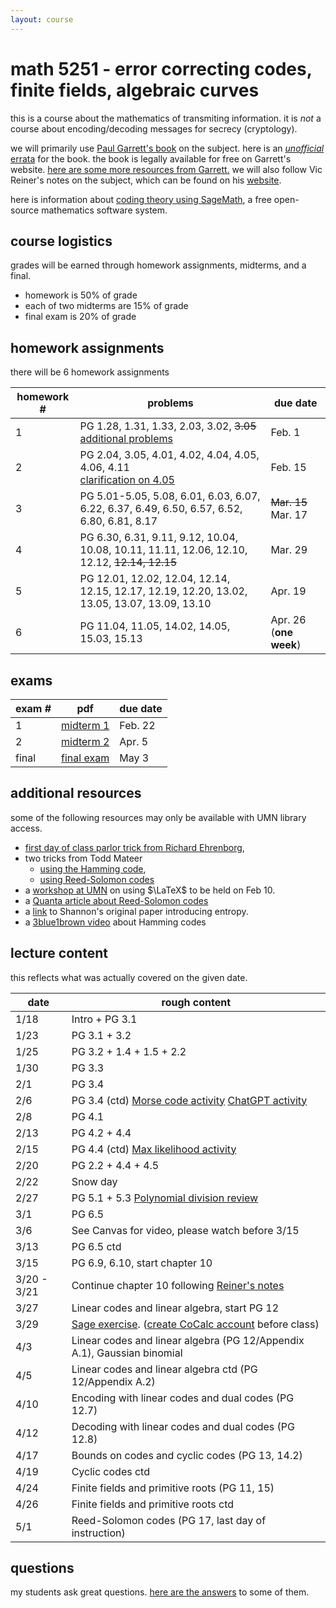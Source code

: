 ```yaml
---
layout: course
---
```


# math 5251 - error correcting codes, finite fields, algebraic curves

this is a course about the mathematics of transmiting information.
it is *not* a course about encoding/decoding messages for secrecy (cryptology).

we will primarily use [Paul Garrett's book](https://www-users.cse.umn.edu/~garrett/coding/CodingNotes.pdf) on the subject.
here is an [*unofficial* errata](https://trevorkarn.github.io/assets/5251/pgerrata.pdf) for the book.
the book is legally available for free on Garrett's website. [here are some more resources from Garrett.](https://www-users.cse.umn.edu/~garrett/coding/)
we will also follow Vic Reiner's notes on the subject, which can be found on his
[website](https://www-users.cse.umn.edu/~reiner/Classes/5251_Fall2021_syllabus.html). 

here is information about [coding theory using SageMath](https://doc.sagemath.org/html/en/reference/coding/index.html), a free open-source mathematics software system.

## course logistics

grades will be earned through homework assignments, midterms, and a final.

- homework is 50% of grade
- each of two midterms are 15% of grade
- final exam is 20% of grade

## homework assignments

there will be 6 homework assignments

| homework #      | problems                                     | due date |
| --------------- | -------------------------------------------- | -------- |
| 1               | PG 1.28, 1.31, 1.33, 2.03, 3.02, ~~3.05~~ <br>[additional problems](https://trevorkarn.github.io/assets/5251/hwk1-extra-prob.pdf)  | Feb. 1   |
| 2               | PG 2.04, 3.05, 4.01, 4.02, 4.04, 4.05, 4.06, 4.11 <br>[clarification on 4.05](/assets/5251/hwk2.pdf)| Feb. 15  |
| 3               | PG 5.01-5.05, 5.08, 6.01, 6.03, 6.07, 6.22, 6.37, 6.49, 6.50, 6.57, 6.52, 6.80, 6.81, 8.17 | ~~Mar. 15~~ Mar. 17|
| 4               | PG 6.30, 6.31, 9.11, 9.12, 10.04, 10.08, 10.11, 11.11, 12.06, 12.10, 12.12, ~~12.14, 12.15~~ | Mar. 29 |
| 5               | PG 12.01, 12.02, 12.04, 12.14, 12.15, 12.17, 12.19, 12.20, 13.02, 13.05, 13.07, 13.09, 13.10 | Apr. 19  |
| 6               | PG 11.04, 11.05, 14.02, 14.05, 15.03, 15.13 | Apr. 26 (**one week**) |

## exams

| exam #       | pdf                | due date |
| --------------- | -----------------  | -------  |
| 1               | [midterm 1](/assets/5251/mt1.pdf)  | Feb. 22  |
| 2               | [midterm 2](/assets/5251/mt2.pdf) | Apr. 5  |
| final           | [final exam](/assets/5251/final-exam-sp23.pdf) | May  3  |

## additional resources

some of the following resources may only be available with UMN library access.

- [first day of class parlor trick from Richard Ehrenborg](https://www.ms.uky.edu/~jrge/Papers/Hamming.pdf), 
- two tricks from Todd Mateer
    * [using the Hamming code](https://www.tandfonline.com/doi/abs/10.4169/mathhorizons.21.2.9), 
    * [using Reed-Solomon codes](https://www-jstor-org.ezp1.lib.umn.edu/stable/10.4169/math.mag.87.2.125?searchText=Math+Horizons,+special+issue+on+Codes,+Cryptography+and+National+Security,)
- a [workshop at UMN](https://www.eventbrite.com/e/software-carpentry-introduction-to-latex-umn-tickets-495379682967) on using $\LaTeX$ to be held on Feb 10.
- a [Quanta article about Reed-Solomon codes](https://www.quantamagazine.org/the-basic-algebra-behind-secret-codes-and-space-communication-20230123/)
- a [link](https://people.math.harvard.edu/~ctm/home/text/others/shannon/entropy/entropy.pdf) to Shannon's original paper introducing entropy. 
- a [3blue1brown video](https://www.youtube.com/watch?v=X8jsijhllIA) about Hamming codes

## lecture content

this reflects what was actually covered on the given date. 

| date  | rough content          |
| ----- | ------------           |
| 1/18  | Intro + PG 3.1         |
| 1/23  | PG 3.1 + 3.2           |
| 1/25  | PG 3.2 + 1.4 + 1.5 + 2.2    |
| 1/30  | PG 3.3                 |
| 2/1   | PG 3.4            |
| 2/6   | PG 3.4 (ctd)  [Morse code activity](/assets/5251/morse.pdf) [ChatGPT activity](/assets/5251/gpt.pdf)|
| 2/8   | PG 4.1        |
| 2/13  | PG 4.2 + 4.4        |
| 2/15  | PG 4.4 (ctd) [Max likelihood activity](/assets/5251/max-likelihood.pdf)     |
| 2/20  | PG 2.2 + 4.4 + 4.5 |
| 2/22  | Snow day |
| 2/27  | PG 5.1 + 5.3 [Polynomial division review](https://www.mathsisfun.com/algebra/polynomials-division-long.html) |
| 3/1   | PG 6.5 |
| 3/6   | See Canvas for video, please watch before 3/15 |
| 3/13  | PG 6.5 ctd |
| 3/15  | PG 6.9, 6.10, start chapter 10   |
| 3/20 - 3/21 | Continue chapter 10 following [Reiner's notes](https://www-users.cse.umn.edu/~reiner/Classes/Math5251_10_PolynomialsEulerFermat.pdf)|
| 3/27  | Linear codes and linear algebra, start PG 12 |
| 3/29  | [Sage exercise](/assets/5251/sage-exercise.pdf). ([create CoCalc account](https://cocalc.com/auth/sign-up) before class) |
| 4/3   | Linear codes and linear algebra (PG 12/Appendix A.1), Gaussian binomial |
| 4/5   | Linear codes and linear algebra ctd (PG 12/Appendix A.2) |
| 4/10  | Encoding with linear codes and dual codes (PG 12.7)|
| 4/12  | Decoding with linear codes and dual codes (PG 12.8)|
| 4/17  | Bounds on codes and cyclic codes (PG 13, 14.2)|
| 4/19  | Cyclic codes ctd |
| 4/24  | Finite fields and primitive roots (PG 11, 15)|
| 4/26  | Finite fields and primitive roots ctd|
| 5/1   | Reed-Solomon codes (PG 17, last day of instruction)|

## questions

my students ask great questions. [here are the answers](/assets/5251/answers.pdf) to some of them.

